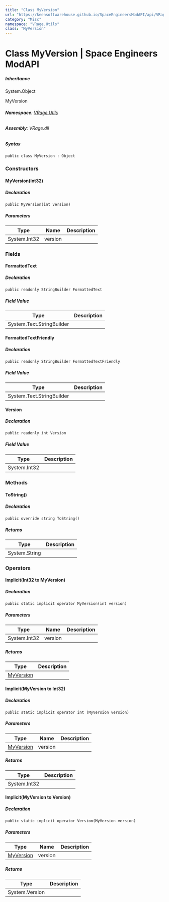 ```yaml
---
title: "Class MyVersion"
url: "https://keensoftwarehouse.github.io/SpaceEngineersModAPI/api/VRage.Utils.MyVersion.html"
category: "Misc"
namespace: "VRage.Utils"
class: "MyVersion"
---
```


# Class MyVersion | Space Engineers ModAPI

##### Inheritance

System.Object

MyVersion

###### **Namespace**: [VRage.Utils](https://keensoftwarehouse.github.io/SpaceEngineersModAPI/api/VRage.Utils.html)

###### **Assembly**: VRage.dll

##### Syntax

```
public class MyVersion : Object
```

### Constructors

#### MyVersion(Int32)

##### Declaration

```
public MyVersion(int version)
```

##### Parameters

| Type | Name | Description |
| --- | --- | --- |
| System.Int32 | version |     |

### Fields

#### FormattedText

##### Declaration

```
public readonly StringBuilder FormattedText
```

##### Field Value

| Type | Description |
| --- | --- |
| System.Text.StringBuilder |     |

#### FormattedTextFriendly

##### Declaration

```
public readonly StringBuilder FormattedTextFriendly
```

##### Field Value

| Type | Description |
| --- | --- |
| System.Text.StringBuilder |     |

#### Version

##### Declaration

```
public readonly int Version
```

##### Field Value

| Type | Description |
| --- | --- |
| System.Int32 |     |

### Methods

#### ToString()

##### Declaration

```
public override string ToString()
```

##### Returns

| Type | Description |
| --- | --- |
| System.String |     |

### Operators

#### Implicit(Int32 to MyVersion)

##### Declaration

```
public static implicit operator MyVersion(int version)
```

##### Parameters

| Type | Name | Description |
| --- | --- | --- |
| System.Int32 | version |     |

##### Returns

| Type | Description |
| --- | --- |
| [MyVersion](https://keensoftwarehouse.github.io/SpaceEngineersModAPI/api/VRage.Utils.MyVersion.html) |     |

#### Implicit(MyVersion to Int32)

##### Declaration

```
public static implicit operator int (MyVersion version)
```

##### Parameters

| Type | Name | Description |
| --- | --- | --- |
| [MyVersion](https://keensoftwarehouse.github.io/SpaceEngineersModAPI/api/VRage.Utils.MyVersion.html) | version |     |

##### Returns

| Type | Description |
| --- | --- |
| System.Int32 |     |

#### Implicit(MyVersion to Version)

##### Declaration

```
public static implicit operator Version(MyVersion version)
```

##### Parameters

| Type | Name | Description |
| --- | --- | --- |
| [MyVersion](https://keensoftwarehouse.github.io/SpaceEngineersModAPI/api/VRage.Utils.MyVersion.html) | version |     |

##### Returns

| Type | Description |
| --- | --- |
| System.Version |     |